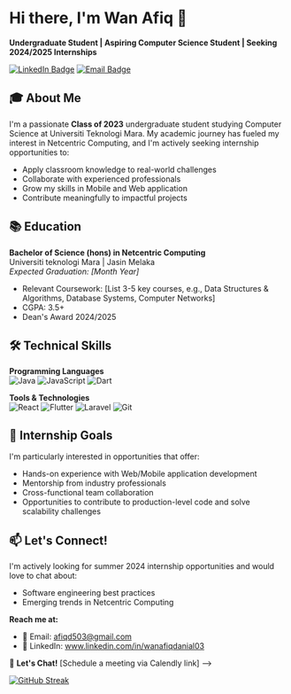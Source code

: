 # Hi there, I'm Wan Afiq 👋
**Undergraduate Student | Aspiring Computer Science Student | Seeking 2024/2025 Internships**

[![LinkedIn Badge](https://img.shields.io/badge/LinkedIn-0077B5?style=for-the-badge&logo=linkedin&logoColor=white)](https://www.linkedin.com/in/yourprofile/)
[![Email Badge](https://img.shields.io/badge/Email-D14836?style=for-the-badge&logo=gmail&logoColor=white)](mailto:youremail@domain.com)

<!-- Consider adding a header image or your school logo here -->

## 🎓 About Me
I'm a passionate **Class of 2023** undergraduate student studying Computer Science at Universiti Teknologi Mara. My academic journey has fueled my interest in Netcentric Computing, and I'm actively seeking internship opportunities to:
- Apply classroom knowledge to real-world challenges
- Collaborate with experienced professionals
- Grow my skills in Mobile and Web application
- Contribute meaningfully to impactful projects

## 📚 Education
**Bachelor of Science (hons) in Netcentric Computing**  
Universiti teknologi Mara | Jasin Melaka  
*Expected Graduation: [Month Year]*  
- Relevant Coursework: [List 3-5 key courses, e.g., Data Structures & Algorithms, Database Systems, Computer Networks]
- CGPA: 3.5+
- Dean's Award 2024/2025

## 🛠️ Technical Skills
**Programming Languages**  
![Java](https://img.shields.io/badge/Java-007396?style=flat&logo=openjdk&logoColor=white)
![JavaScript](https://img.shields.io/badge/JavaScript-F7DF1E?style=flat&logo=javascript&logoColor=black)
![Dart](https://img.shields.io/badge/Dart-0175C2?style=flat&logo=dart&logoColor=white)

**Tools & Technologies**  
![React](https://img.shields.io/badge/React-61DAFB?style=flat&logo=react&logoColor=black)
![Flutter](https://img.shields.io/badge/Flutter-02569B?style=flat&logo=flutter&logoColor=white)
![Laravel](https://img.shields.io/badge/Laravel-FF2D20?style=flat&logo=laravel&logoColor=white)
![Git](https://img.shields.io/badge/Git-F05032?style=flat&logo=git&logoColor=white)


## 🌱 Internship Goals
I'm particularly interested in opportunities that offer:
- Hands-on experience with Web/Mobile application development
- Mentorship from industry professionals
- Cross-functional team collaboration
- Opportunities to contribute to production-level code and solve scalability challenges

## 📫 Let's Connect!
I'm actively looking for summer 2024 internship opportunities and would love to chat about:
- Software engineering best practices
- Emerging trends in Netcentric Computing

**Reach me at:**
- 📧 Email: afiqd503@gmail.com
- 💼 LinkedIn: www.linkedin.com/in/wanafiqdanial03

<!-- Consider adding a call-to-action -->
📅 **Let's Chat!** [Schedule a meeting via Calendly link] -->

[![GitHub Streak](https://streak-stats.demolab.com?user=yourusername&theme=default)](https://git.io/streak-stats)
<!-- Consider adding other stats cards if desired -->
